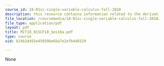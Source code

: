 ```yaml
---
course_id: 18-01sc-single-variable-calculus-fall-2010
description: this resource contains information related to the derivative of a^x.
file_location: /coursemedia/18-01sc-single-variable-calculus-fall-2010/b24b2d455e45059be6ba7e2efb4d6529_MIT18_01SCF10_Ses16a.pdf
file_type: application/pdf
layout: pdf
title: MIT18_01SCF10_Ses16a.pdf
type: course
uid: b24b2d455e45059be6ba7e2efb4d6529

---
```

None